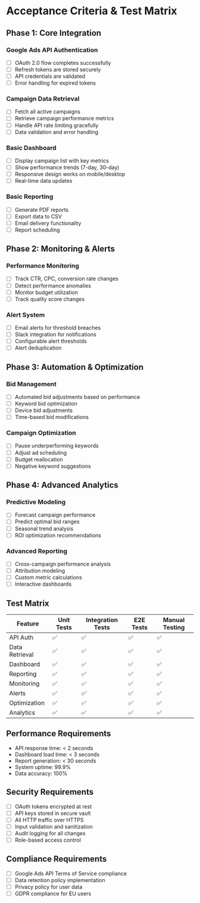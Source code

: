# Acceptance Criteria & Test Matrix

## Phase 1: Core Integration

### Google Ads API Authentication
- [ ] OAuth 2.0 flow completes successfully
- [ ] Refresh tokens are stored securely
- [ ] API credentials are validated
- [ ] Error handling for expired tokens

### Campaign Data Retrieval
- [ ] Fetch all active campaigns
- [ ] Retrieve campaign performance metrics
- [ ] Handle API rate limiting gracefully
- [ ] Data validation and error handling

### Basic Dashboard
- [ ] Display campaign list with key metrics
- [ ] Show performance trends (7-day, 30-day)
- [ ] Responsive design works on mobile/desktop
- [ ] Real-time data updates

### Basic Reporting
- [ ] Generate PDF reports
- [ ] Export data to CSV
- [ ] Email delivery functionality
- [ ] Report scheduling

## Phase 2: Monitoring & Alerts

### Performance Monitoring
- [ ] Track CTR, CPC, conversion rate changes
- [ ] Detect performance anomalies
- [ ] Monitor budget utilization
- [ ] Track quality score changes

### Alert System
- [ ] Email alerts for threshold breaches
- [ ] Slack integration for notifications
- [ ] Configurable alert thresholds
- [ ] Alert deduplication

## Phase 3: Automation & Optimization

### Bid Management
- [ ] Automated bid adjustments based on performance
- [ ] Keyword bid optimization
- [ ] Device bid adjustments
- [ ] Time-based bid modifications

### Campaign Optimization
- [ ] Pause underperforming keywords
- [ ] Adjust ad scheduling
- [ ] Budget reallocation
- [ ] Negative keyword suggestions

## Phase 4: Advanced Analytics

### Predictive Modeling
- [ ] Forecast campaign performance
- [ ] Predict optimal bid ranges
- [ ] Seasonal trend analysis
- [ ] ROI optimization recommendations

### Advanced Reporting
- [ ] Cross-campaign performance analysis
- [ ] Attribution modeling
- [ ] Custom metric calculations
- [ ] Interactive dashboards

## Test Matrix

| Feature | Unit Tests | Integration Tests | E2E Tests | Manual Testing |
|---------|------------|-------------------|-----------|----------------|
| API Auth | ✅ | ✅ | ✅ | ✅ |
| Data Retrieval | ✅ | ✅ | ✅ | ✅ |
| Dashboard | ✅ | ✅ | ✅ | ✅ |
| Reporting | ✅ | ✅ | ✅ | ✅ |
| Monitoring | ✅ | ✅ | ✅ | ✅ |
| Alerts | ✅ | ✅ | ✅ | ✅ |
| Optimization | ✅ | ✅ | ✅ | ✅ |
| Analytics | ✅ | ✅ | ✅ | ✅ |

## Performance Requirements
- API response time: < 2 seconds
- Dashboard load time: < 3 seconds
- Report generation: < 30 seconds
- System uptime: 99.9%
- Data accuracy: 100%

## Security Requirements
- [ ] OAuth tokens encrypted at rest
- [ ] API keys stored in secure vault
- [ ] All HTTP traffic over HTTPS
- [ ] Input validation and sanitization
- [ ] Audit logging for all changes
- [ ] Role-based access control

## Compliance Requirements
- [ ] Google Ads API Terms of Service compliance
- [ ] Data retention policy implementation
- [ ] Privacy policy for user data
- [ ] GDPR compliance for EU users
